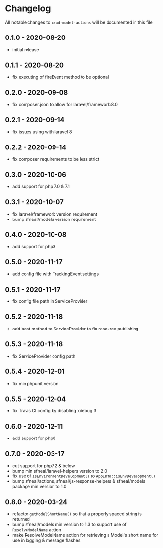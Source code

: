 # Changelog

All notable changes to `crud-model-actions` will be documented in this file

## 0.1.0 - 2020-08-20
- initial release


## 0.1.1 - 2020-08-20
- fix executing of fireEvent method to be optional


## 0.2.0 - 2020-09-08
- fix composer.json to allow for laravel/framework:8.0


## 0.2.1 - 2020-09-14
- fix issues using with laravel 8


## 0.2.2 - 2020-09-14
- fix composer requirements to be less strict


## 0.3.0 - 2020-10-06
- add support for php 7.0 & 7.1


## 0.3.1 - 2020-10-07
- fix laravel/framework version requirement
- bump sfneal/models version requirement


## 0.4.0 - 2020-10-08
- add support for php8


## 0.5.0 - 2020-11-17
- add config file with TrackingEvent settings


## 0.5.1 - 2020-11-17
- fix config file path in ServiceProvider


## 0.5.2 - 2020-11-18
- add boot method to ServiceProvider to fix resource publishing


## 0.5.3 - 2020-11-18
- fix ServiceProvider config path


## 0.5.4 - 2020-12-01
- fix min phpunit version


## 0.5.5 - 2020-12-04
- fix Travis CI config by disabling xdebug 3


## 0.6.0 - 2020-12-11
- add support for php8


## 0.7.0 - 2020-03-17
- cut support for php7.2 & below
- bump min sfneal/laravel-helpers version to 2.0
- fix use of `isEnvironmentDevelopment()` to `AppInfo::isEnvDevelopment()`
- bump sfneal/actions, sfneal/js-response-helpers & sfneal/models package min version to 1.0


## 0.8.0 - 2020-03-24
- refactor `getModelShortName()` so that a properly spaced string is returned
- bump sfneal/models min version to 1.3 to support use of `ResolveModelName` action
- make ResolveModelName action for retrieving a Model's short name for use in logging & message flashes
